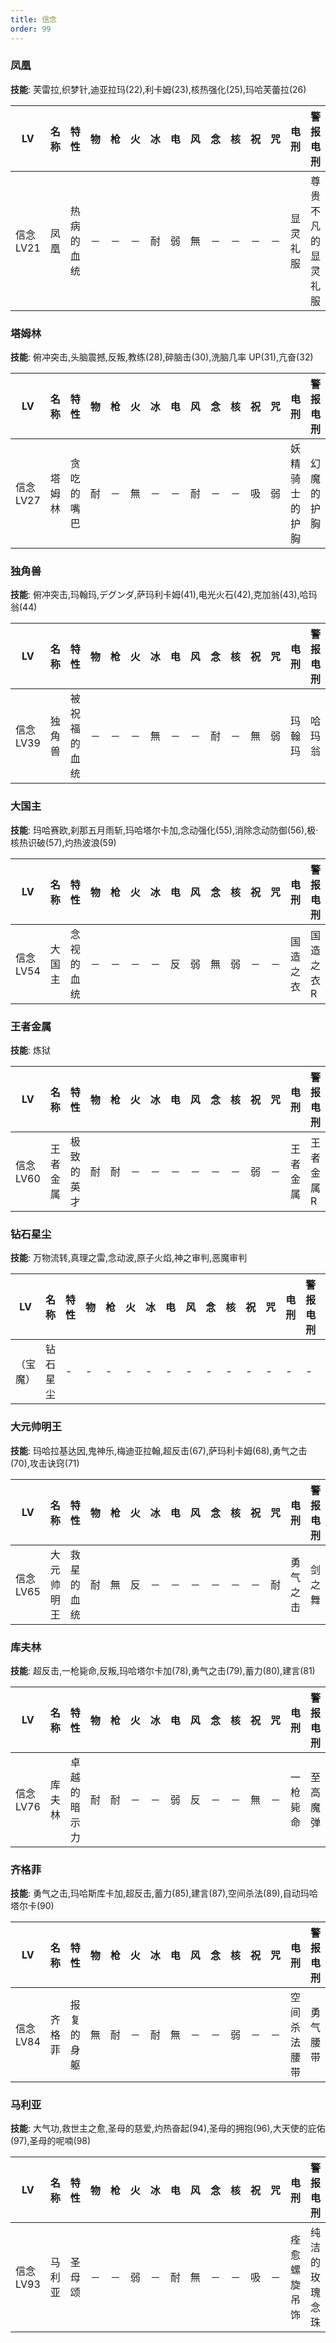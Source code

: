 ```yaml
---
title: 信念
order: 99
---
```


### 凤凰

**技能**: 芙雷拉,织梦针,迪亚拉玛(22),利卡姆(23),核热强化(25),玛哈芙蕾拉(26)

| LV        | 名称 | 特性       | 物  | 枪  | 火  | 冰  | 电  | 风  | 念  | 核  | 祝  | 咒  | 电刑     | 警报电刑           | 装备类型 |
| --------- | ---- | ---------- | --- | --- | --- | --- | --- | --- | --- | --- | --- | --- | -------- | ------------------ | -------- |
| 信念 LV21 | 凤凰 | 热病的血统 | －  | －  | －  | 耐  | 弱  | 無  | －  | －  | －  | －  | 显灵礼服 | 尊贵不凡的显灵礼服 | 女性防具 |

### 塔姆林

**技能**: 俯冲突击,头脑震撼,反叛,教练(28),碎脑击(30),洗脑几率 UP(31),亢奋(32)

| LV        | 名称   | 特性       | 物  | 枪  | 火  | 冰  | 电  | 风  | 念  | 核  | 祝  | 咒  | 电刑           | 警报电刑   | 装备类型 |
| --------- | ------ | ---------- | --- | --- | --- | --- | --- | --- | --- | --- | --- | --- | -------------- | ---------- | -------- |
| 信念 LV27 | 塔姆林 | 贪吃的嘴巴 | 耐  | －  | 無  | －  | －  | 耐  | －  | －  | 吸  | 弱  | 妖精骑士的护胸 | 幻魔的护胸 | 男性防具 |

### 独角兽

**技能**: 俯冲突击,玛翰玛,デグンダ,萨玛利卡姆(41),电光火石(42),克加翁(43),哈玛翁(44)

| LV        | 名称   | 特性         | 物  | 枪  | 火  | 冰  | 电  | 风  | 念  | 核  | 祝  | 咒  | 电刑   | 警报电刑 | 装备类型 |
| --------- | ------ | ------------ | --- | --- | --- | --- | --- | --- | --- | --- | --- | --- | ------ | -------- | -------- |
| 信念 LV39 | 独角兽 | 被祝福的血统 | －  | －  | －  | 無  | －  | －  | 耐  | －  | 無  | 弱  | 玛翰玛 | 哈玛翁   | 技能卡   |

### 大国主

**技能**: 玛哈赛欧,刹那五月雨斩,玛哈塔尔卡加,念动强化(55),消除念动防御(56),极·核热识破(57),灼热波浪(59)

| LV        | 名称   | 特性       | 物  | 枪  | 火  | 冰  | 电  | 风  | 念  | 核  | 祝  | 咒  | 电刑     | 警报电刑   | 装备类型 |
| --------- | ------ | ---------- | --- | --- | --- | --- | --- | --- | --- | --- | --- | --- | -------- | ---------- | -------- |
| 信念 LV54 | 大国主 | 念视的血统 | －  | －  | －  | －  | 反  | 弱  | 無  | 弱  | －  | －  | 国造之衣 | 国造之衣 R | 男性防具 |

### 王者金属

**技能**: 炼狱

| LV        | 名称     | 特性       | 物  | 枪  | 火  | 冰  | 电  | 风  | 念  | 核  | 祝  | 咒  | 电刑     | 警报电刑   | 装备类型 |
| --------- | -------- | ---------- | --- | --- | --- | --- | --- | --- | --- | --- | --- | --- | -------- | ---------- | -------- |
| 信念 LV60 | 王者金属 | 极致的英才 | 耐  | 耐  | －  | －  | －  | －  | －  | －  | 弱  | －  | 王者金属 | 王者金属 R | 饰品     |

### 钻石星尘

**技能**: 万物流转,真理之雷,念动波,原子火焰,神之审判,恶魔审判

| LV       | 名称     | 特性 | 物  | 枪  | 火  | 冰  | 电  | 风  | 念  | 核  | 祝  | 咒  | 电刑 | 警报电刑 | 装备类型 |
| -------- | -------- | ---- | --- | --- | --- | --- | --- | --- | --- | --- | --- | --- | ---- | -------- | -------- |
| （宝魔） | 钻石星尘 | -    | -   | -   | -   | -   | -   | -   | -   | -   | -   | -   | -    | -        | -        |

### 大元帅明王

**技能**: 玛哈拉基达因,鬼神乐,梅迪亚拉翰,超反击(67),萨玛利卡姆(68),勇气之击(70),攻击诀窍(71)

| LV        | 名称       | 特性       | 物  | 枪  | 火  | 冰  | 电  | 风  | 念  | 核  | 祝  | 咒  | 电刑     | 警报电刑 | 装备类型 |
| --------- | ---------- | ---------- | --- | --- | --- | --- | --- | --- | --- | --- | --- | --- | -------- | -------- | -------- |
| 信念 LV65 | 大元帅明王 | 救星的血统 | 耐  | 無  | 反  | －  | －  | －  | －  | －  | －  | 耐  | 勇气之击 | 剑之舞   | 技能卡   |

### 库夫林

**技能**: 超反击,一枪毙命,反叛,玛哈塔尔卡加(78),勇气之击(79),蓄力(80),建言(81)

| LV        | 名称   | 特性         | 物  | 枪  | 火  | 冰  | 电  | 风  | 念  | 核  | 祝  | 咒  | 电刑     | 警报电刑 | 装备类型 |
| --------- | ------ | ------------ | --- | --- | --- | --- | --- | --- | --- | --- | --- | --- | -------- | -------- | -------- |
| 信念 LV76 | 库夫林 | 卓越的暗示力 | 耐  | 耐  | －  | －  | 弱  | 反  | －  | －  | 無  | －  | 一枪毙命 | 至高魔弹 | 技能卡   |

### 齐格菲

**技能**: 勇气之击,玛哈斯库卡加,超反击,蓄力(85),建言(87),空间杀法(89),自动玛哈塔尔卡(90)

| LV        | 名称   | 特性       | 物  | 枪  | 火  | 冰  | 电  | 风  | 念  | 核  | 祝  | 咒  | 电刑         | 警报电刑 | 装备类型 |
| --------- | ------ | ---------- | --- | --- | --- | --- | --- | --- | --- | --- | --- | --- | ------------ | -------- | -------- |
| 信念 LV84 | 齐格菲 | 报复的身躯 | 無  | 耐  | －  | 耐  | 無  | －  | －  | 弱  | －  | －  | 空间杀法腰带 | 勇气腰带 | 饰品     |

### 马利亚

**技能**: 大气功,救世主之愈,圣母的慈爱,灼热奋起(94),圣母的拥抱(96),大天使的庇佑(97),圣母的呢喃(98)

| LV        | 名称   | 特性   | 物  | 枪  | 火  | 冰  | 电  | 风  | 念  | 核  | 祝  | 咒  | 电刑         | 警报电刑       | 装备类型 |
| --------- | ------ | ------ | --- | --- | --- | --- | --- | --- | --- | --- | --- | --- | ------------ | -------------- | -------- |
| 信念 LV93 | 马利亚 | 圣母颂 | －  | －  | 弱  | －  | 耐  | 無  | －  | －  | 吸  | －  | 痊愈螺旋吊饰 | 纯洁的玫瑰念珠 | 饰品     |
